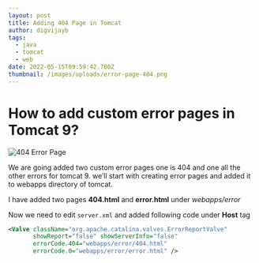 ```yaml
---
layout: post
title: Adding 404 Page in Tomcat
author: digvijayb
tags:
  - java
  - tomcat
  - web
date: 2022-05-15T09:59:42.780Z
thumbnail: /images/uploads/error-page-404.png
---
```

# **How to add custom error pages in Tomcat 9?**

![404 Error Page](/images/uploads/error-page-404.png "tomcat custom 404 page")

We are going added two custom error pages one is 404 and one all the other errors for tomcat 9. we’ll start with creating error pages and added it to webapps directory of tomcat.

I have added two pages **404.html** and **error.html** under *webapps/error*

Now we need to edit `server.xml` and added following code under **Host** tag

```xml
<Valve className="org.apache.catalina.valves.ErrorReportValve" 
       showReport="false" showServerInfo="false" 
       errorCode.404="webapps/error/404.html" 
       errorCode.0="webapps/error/error.html" />
```